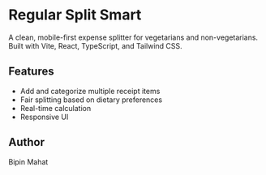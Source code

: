 # Regular Split Smart

A clean, mobile-first expense splitter for vegetarians and non-vegetarians. Built with Vite, React, TypeScript, and Tailwind CSS.

## Features
- Add and categorize multiple receipt items
- Fair splitting based on dietary preferences
- Real-time calculation
- Responsive UI

## Author
Bipin Mahat
